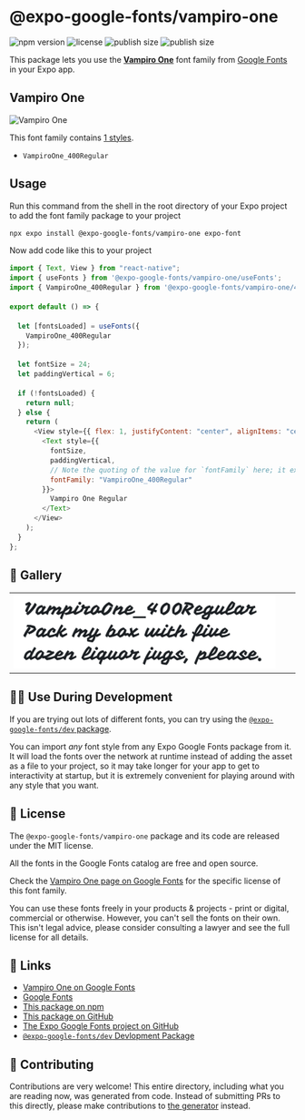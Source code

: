 # @expo-google-fonts/vampiro-one

![npm version](https://flat.badgen.net/npm/v/@expo-google-fonts/vampiro-one)
![license](https://flat.badgen.net/github/license/expo/google-fonts)
![publish size](https://flat.badgen.net/packagephobia/install/@expo-google-fonts/vampiro-one)
![publish size](https://flat.badgen.net/packagephobia/publish/@expo-google-fonts/vampiro-one)

This package lets you use the [**Vampiro One**](https://fonts.google.com/specimen/Vampiro+One) font family from [Google Fonts](https://fonts.google.com/) in your Expo app.

## Vampiro One

![Vampiro One](./font-family.png)

This font family contains [1 styles](#-gallery).

- `VampiroOne_400Regular`

## Usage

Run this command from the shell in the root directory of your Expo project to add the font family package to your project

```sh
npx expo install @expo-google-fonts/vampiro-one expo-font
```

Now add code like this to your project

```js
import { Text, View } from "react-native";
import { useFonts } from '@expo-google-fonts/vampiro-one/useFonts';
import { VampiroOne_400Regular } from '@expo-google-fonts/vampiro-one/400Regular';

export default () => {

  let [fontsLoaded] = useFonts({
    VampiroOne_400Regular
  });

  let fontSize = 24;
  let paddingVertical = 6;

  if (!fontsLoaded) {
    return null;
  } else {
    return (
      <View style={{ flex: 1, justifyContent: "center", alignItems: "center" }}>
        <Text style={{
          fontSize,
          paddingVertical,
          // Note the quoting of the value for `fontFamily` here; it expects a string!
          fontFamily: "VampiroOne_400Regular"
        }}>
          Vampiro One Regular
        </Text>
      </View>
    );
  }
};
```

## 🔡 Gallery


||||
|-|-|-|
|![VampiroOne_400Regular](./400Regular/VampiroOne_400Regular.ttf.png)||||


## 👩‍💻 Use During Development

If you are trying out lots of different fonts, you can try using the [`@expo-google-fonts/dev` package](https://github.com/expo/google-fonts/tree/master/font-packages/dev#readme).

You can import _any_ font style from any Expo Google Fonts package from it. It will load the fonts over the network at runtime instead of adding the asset as a file to your project, so it may take longer for your app to get to interactivity at startup, but it is extremely convenient for playing around with any style that you want.


## 📖 License

The `@expo-google-fonts/vampiro-one` package and its code are released under the MIT license.

All the fonts in the Google Fonts catalog are free and open source.

Check the [Vampiro One page on Google Fonts](https://fonts.google.com/specimen/Vampiro+One) for the specific license of this font family.

You can use these fonts freely in your products & projects - print or digital, commercial or otherwise. However, you can't sell the fonts on their own. This isn't legal advice, please consider consulting a lawyer and see the full license for all details.

## 🔗 Links

- [Vampiro One on Google Fonts](https://fonts.google.com/specimen/Vampiro+One)
- [Google Fonts](https://fonts.google.com/)
- [This package on npm](https://www.npmjs.com/package/@expo-google-fonts/vampiro-one)
- [This package on GitHub](https://github.com/expo/google-fonts/tree/master/font-packages/vampiro-one)
- [The Expo Google Fonts project on GitHub](https://github.com/expo/google-fonts)
- [`@expo-google-fonts/dev` Devlopment Package](https://github.com/expo/google-fonts/tree/master/font-packages/dev)

## 🤝 Contributing

Contributions are very welcome! This entire directory, including what you are reading now, was generated from code. Instead of submitting PRs to this directly, please make contributions to [the generator](https://github.com/expo/google-fonts/tree/master/packages/generator) instead.
